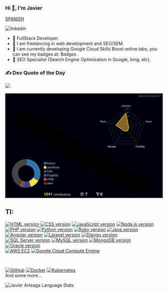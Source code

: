 ### Hi 👋, I'm Javier
[SPANISH](./README.md) 
<p><a href="https://www.linkedin.com/in/javierargo/" target="_blank">
   <img align="left" alt="linkedin" src="https://img.shields.io/badge/LinkedIn-0077B5?style=for-the-badge&logo=linkedin&logoColor=white" />
</a>
</p>
<br/>
<p>

- 🔭 FullStack Developer.
- 🔭 I am freelancing in web development and SEO/SEM.
- 🌱 I am currently developing Google Cloud Skills Boost online labs, you can see my badges at: Badges .
- 💬 SEO Specialist (Search Engine Optimization in Google, bing, etc).
</p>

### ✍️ Dev Quote of the Day
![](https://quotes-github-readme.vercel.app/api?type=horizontal&theme=tokyonight)

![](./profile-3d-contrib/profile-night-rainbow.svg)



## TI:

[![HTML version](https://img.shields.io/badge/HTML-5-orange.svg?style=for-the-badge&logo=html5&logoColor=white)]()
[![CSS version](https://img.shields.io/badge/CSS-3-blue.svg?style=for-the-badge&logo=css3&logoColor=white)]()
[![JavaScript version](https://img.shields.io/badge/JavaScript-ES6-yellow.svg?style=for-the-badge&logo=javascript&logoColor=white)]()
[![Node.js version](https://img.shields.io/badge/Node.js-14-green.svg?style=for-the-badge&logo=node.js&logoColor=white)]()
</br>
[![PHP version](https://img.shields.io/badge/PHP-8.0-blue.svg?style=for-the-badge&logo=php&logoColor=white)]()
[![Python version](https://img.shields.io/badge/Python-3.9-blue.svg?style=for-the-badge&logo=python&logoColor=white)]()
[![Ruby version](https://img.shields.io/badge/Ruby-3.0-red.svg?style=for-the-badge&logo=ruby&logoColor=white)]()
[![Java version](https://img.shields.io/badge/Java-16-orange.svg?style=for-the-badge&logo=java&logoColor=white)]()
</br>
[![Angular version](https://img.shields.io/badge/Angular-12-red.svg?style=for-the-badge&logo=angular&logoColor=white)]()
[![Laravel version](https://img.shields.io/badge/Laravel-8-red.svg?style=for-the-badge&logo=laravel&logoColor=white)]()
[![Django version](https://img.shields.io/badge/Django-3.2-green.svg?style=for-the-badge&logo=django&logoColor=white)]()
</br>
[![SQL Server version](https://img.shields.io/badge/SQL_Server-2019-red.svg?style=for-the-badge&logo=microsoft-sql-server&logoColor=white)]()
[![MySQL version](https://img.shields.io/badge/MySQL-8-blue.svg?style=for-the-badge&logo=mysql&logoColor=white)]()
[![MongoDB version](https://img.shields.io/badge/MongoDB-5-green.svg?style=for-the-badge&logo=mongodb&logoColor=white)]()
[![Oracle version](https://img.shields.io/badge/Oracle-19c-red.svg?style=for-the-badge&logo=oracle&logoColor=white)]()
</br>
[![AWS EC2](https://img.shields.io/badge/AWS-EC2-yellow.svg?style=for-the-badge&logo=amazon-aws&logoColor=white)]()
[![Google Cloud Compute Engine](https://img.shields.io/badge/Google%20Cloud-Compute%20Engine-blue.svg?style=for-the-badge&logo=google-cloud&logoColor=white)]()

</br>

[![GitHub](https://img.shields.io/badge/GitHub-blue.svg?style=for-the-badge&logo=google-cloud&logoColor=white)]()
[![Docker](https://img.shields.io/badge/Docker-blue.svg?style=for-the-badge&logo=google-cloud&logoColor=white)]()
[![Kubernetes](https://img.shields.io/badge/Kubernetes-blue.svg?style=for-the-badge&logo=google-cloud&logoColor=white)]()
</br>
And some more...

![Javier Arteaga Language Stats](https://github-readme-stats.vercel.app/api/top-langs/?username=javierarteagagonzales&layout=compact&theme=radical)